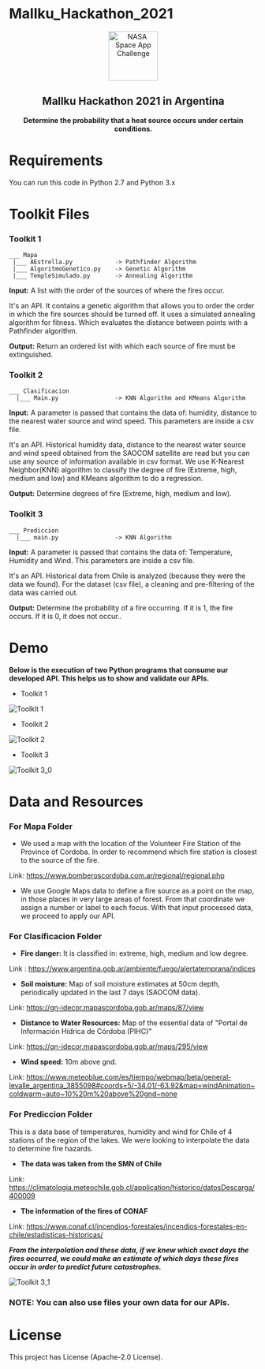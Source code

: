 # Mallku_Hackathon_2021
<p align="center">
 <img width="100px" src="https://github.com/cabustillo13/Mallku_Hackathon_2021/blob/main/Demo/logo_mallku.png" align="center" alt="NASA Space App Challenge" />
 <h2 align="center">Mallku Hackathon 2021 in Argentina</h2>
 <p align="center"><b>Determine the probability that a heat source occurs under certain conditions.</b></p>
</p>

# Requirements

You can run this code in Python 2.7 and Python 3.x

# Toolkit Files

### Toolkit 1

```
___ Mapa
 |___ AEstrella.py            -> Pathfinder Algorithm
 |___ AlgoritmoGenetico.py    -> Genetic Algorithm
 |___ TempleSimulado.py       -> Annealing Algorithm
``` 
**Input:** A list with the order of the sources of where the fires occur.  

It's an API. It contains a genetic algorithm that allows you to order the order in which the fire sources should be turned off. It uses a simulated annealing algorithm for fitness. Which evaluates the distance between points with a Pathfinder algorithm. 

**Output:** Return an ordered list with which each source of fire must be extinguished.

### Toolkit 2

```
___ Clasificacion
  |___ Main.py                -> KNN Algorithm and KMeans Algorithm
```
 
**Input:** A parameter is passed that contains the data of: humidity, distance to the nearest water source and wind speed. This parameters are inside a csv file.
 
It's an API. Historical humidity data, distance to the nearest water source and wind speed obtained from the SAOCOM satellite are read but you can use any source of information available in csv format. We use K-Nearest Neighbor(KNN) algorithm to classify the degree of fire (Extreme, high, medium and low) and KMeans algorithm to do a regression.
 
 **Output:** Determine degrees of fire (Extreme, high, medium and low).
 
 ### Toolkit 3

```
___ Prediccion
  |___ main.py                -> KNN Algorithm 
 ```
 
**Input:** A parameter is passed that contains the data of: Temperature, Humidity and Wind. This parameters are inside a csv file.
 
It's an API. Historical data from Chile is analyzed (because they were the data we found). For the dataset (csv file), a cleaning and pre-filtering of the data was carried out.
 
 **Output:** Determine the probability of a fire occurring. If it is 1, the fire occurs. If it is 0, it does not occur..
 
 # Demo
 
 **Below is the execution of two Python programs that consume our developed API. This helps us to show and validate our APIs.**
 
 - Toolkit 1
 
 ![Toolkit 1](https://github.com/cabustillo13/Mallku_Hackathon_2021/blob/main/Demo/Toolkit1.gif)

- Toolkit 2
 
 ![Toolkit 2](https://github.com/cabustillo13/Mallku_Hackathon_2021/blob/main/Demo/Toolkit2.gif)

- Toolkit 3
 
 ![Toolkit 3_0](https://github.com/cabustillo13/Mallku_Hackathon_2021/blob/main/Demo/toolkit3.JPG)

 # Data and Resources
 
### For Mapa Folder

- We used a map with the location of the Volunteer Fire Station of the Province of Cordoba. In order to recommend which fire station is closest to the source of the fire.

Link: https://www.bomberoscordoba.com.ar/regional/regional.php

- We use Google Maps data to define a fire source as a point on the map, in those places in very large areas of forest. From that coordinate we assign a number or label to each focus. With that input processed data, we proceed to apply our API.

### For Clasificacion Folder

- **Fire danger:** It is classified in: extreme, high, medium and low degree.

Link : https://www.argentina.gob.ar/ambiente/fuego/alertatemprana/indices

- **Soil moisture:** Map of soil moisture estimates at 50cm depth, periodically updated in the last 7 days (SAOCOM data).

Link: https://gn-idecor.mapascordoba.gob.ar/maps/87/view

- **Distance to Water Resources:** Map of the essential data of "Portal de Información Hídrica de Córdoba (PIHC)"

Link: https://gn-idecor.mapascordoba.gob.ar/maps/295/view

- **Wind speed:** 10m above gnd.

Link: https://www.meteoblue.com/es/tiempo/webmap/beta/general-levalle_argentina_3855098#coords=5/-34.01/-63.92&map=windAnimation~coldwarm~auto~10%20m%20above%20gnd~none

### For Prediccion Folder

This is a data base of temperatures, humidity and wind for Chile of 4 stations of the region of the lakes. We were looking to interpolate the data to determine fire hazards.

- **The data was taken from the SMN of Chile**

Link: https://climatologia.meteochile.gob.cl/application/historico/datosDescarga/400009

- **The information of the fires of CONAF**

Link: https://www.conaf.cl/incendios-forestales/incendios-forestales-en-chile/estadisticas-historicas/

***From the interpolation and these data, if we knew which exact days the fires occurred, we could make an estimate of which days these fires occur in order to predict future catastrophes.***

 ![Toolkit 3_1](https://github.com/cabustillo13/Mallku_Hackathon_2021/blob/main/Demo/graph_toolkit3.jpg)

### NOTE: You can also use files your own data for our APIs.

# License

This project has License (Apache-2.0 License).

